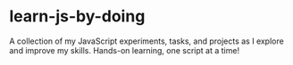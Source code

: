 # learn-js-by-doing
A collection of my JavaScript experiments, tasks, and projects as I explore and improve my skills. Hands-on learning, one script at a time!
